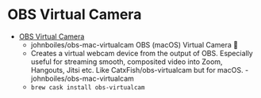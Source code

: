 # OBS Virtual Camera
- [OBS Virtual Camera](https://github.com/johnboiles/obs-mac-virtualcam)
  -  johnboiles/obs-mac-virtualcam OBS (macOS) Virtual Camera 🎥
  - Creates a virtual webcam device from the output of OBS. Especially useful for streaming smooth, composited video into Zoom, Hangouts, Jitsi etc. Like CatxFish/obs-virtualcam but for macOS. - johnboiles/obs-mac-virtualcam
  - `brew cask install obs-virtualcam`
